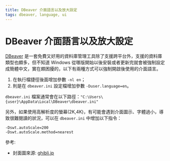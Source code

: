 ```yaml
---
title: DBeaver 介面語言以及放大設定
tags: dbeaver, language, ui
---
```


# DBeaver 介面語言以及放大設定

[DBeaver](https://dbeaver.io/) 是一套免費又好用的資料庫管理工具除了支援跨平台外，支援的資料庫類型也頗多，但不知道 Windows 從哪版開始以後安裝或者更新完就會被強制設定成簡體中文，實在頗困擾的，以下有兩種方式可以強制開啟後使用的介面語言。

1. 在執行檔捷徑後面增加參數 `-nl en`；
2. 則是在 `dbeaver.ini` 設定檔增加參數 `-Duser.language=en`。

`dbeaver.ini` 檔案通常會在以下路徑：`"C:\Users\{user}\AppData\Local\DBeaver\dbeaver.ini"`

另外，如果使用高解析度的螢幕(2K,4K)，有可能會遇到介面圖示、字體過小，導致很難閱讀的狀況，可以在 `dbeaver.ini` 中增加以下指令：

    -Dswt.autoScale=200
    -Dswt.autoScale.method=nearest
    

參考:

- 封面圖來源: [ghibli.jp](https://www.ghibli.jp/info/013409/?ref=seanmars.dev)

